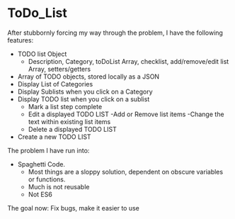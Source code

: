 # ToDo_List

After stubbornly forcing my way through the problem, I have the following features:
- TODO list Object
  - Description, Category, toDoList Array, checklist, add/remove/edit list Array, setters/getters
- Array of TODO objects, stored locally as a JSON
- Display List of Categories
- Display Sublists when you click on a Category
- Display TODO list when you click on a sublist
  - Mark a list step complete
  - Edit a displayed TODO LIST
      -Add or Remove list items
      -Change the text within existing list items
  - Delete a displayed TODO LIST
- Create a new TODO LIST

The problem I have run into:
- Spaghetti Code.
  - Most things are a sloppy solution, dependent on obscure variables or functions.
  - Much is not reusable
  - Not ES6

The goal now: Fix bugs, make it easier to use
